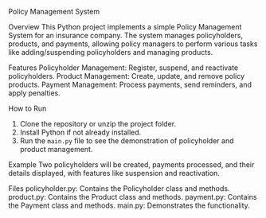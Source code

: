 Policy Management System

Overview
This Python project implements a simple Policy Management System for an insurance company. The system manages policyholders, products, and payments, allowing policy managers to perform various tasks like adding/suspending policyholders and managing products.

Features
Policyholder Management: Register, suspend, and reactivate policyholders.
Product Management: Create, update, and remove policy products.
Payment Management: Process payments, send reminders, and apply penalties.

How to Run
1. Clone the repository or unzip the project folder.
2. Install Python if not already installed.
3. Run the `main.py` file to see the demonstration of policyholder and product management.

Example
Two policyholders will be created, payments processed, and their details displayed, with features like suspension and reactivation.

Files
policyholder.py: Contains the Policyholder class and methods.
product.py: Contains the Product class and methods.
payment.py: Contains the Payment class and methods.
main.py: Demonstrates the functionality.

